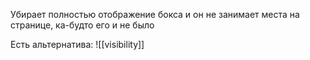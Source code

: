 Убирает полностью отображение бокса и он не занимает места на странице, ка-будто его и не было

Есть альтернатива:
![[visibility]]